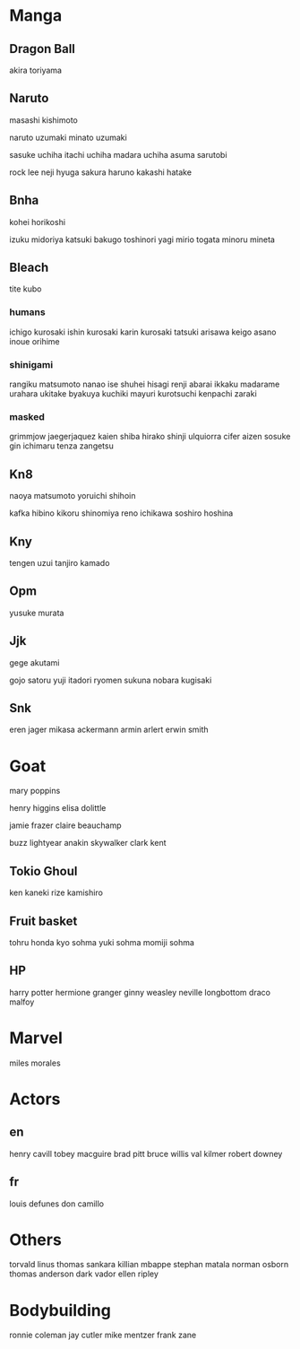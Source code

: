 # Manga

## Dragon Ball

akira toriyama

## Naruto

masashi kishimoto

naruto uzumaki
minato uzumaki

sasuke uchiha
itachi uchiha
madara uchiha
asuma sarutobi

rock lee
neji hyuga
sakura haruno
kakashi hatake

## Bnha

kohei horikoshi

izuku midoriya
katsuki bakugo
toshinori yagi
mirio togata
minoru mineta

## Bleach

tite kubo

### humans

ichigo kurosaki
ishin kurosaki
karin kurosaki
tatsuki arisawa
keigo asano
inoue orihime

### shinigami

rangiku matsumoto
nanao ise
shuhei hisagi
renji abarai
ikkaku madarame
urahara ukitake
byakuya kuchiki
mayuri kurotsuchi
kenpachi zaraki

### masked

grimmjow jaegerjaquez
kaien shiba
hirako shinji
ulquiorra cifer
aizen sosuke
gin ichimaru
tenza zangetsu

## Kn8

naoya matsumoto
yoruichi shihoin

kafka hibino
kikoru shinomiya
reno ichikawa
soshiro hoshina

## Kny

tengen uzui
tanjiro kamado

## Opm

yusuke murata

## Jjk

gege akutami

gojo satoru
yuji itadori
ryomen sukuna
nobara kugisaki

## Snk

eren jager
mikasa ackermann
armin arlert
erwin smith

# Goat

mary poppins

henry higgins
elisa dolittle

jamie frazer
claire beauchamp

buzz lightyear
anakin skywalker
clark kent

## Tokio Ghoul

ken kaneki
rize kamishiro

## Fruit basket

tohru honda
kyo sohma
yuki sohma
momiji sohma

## HP

harry potter
hermione granger
ginny weasley
neville longbottom
draco malfoy

# Marvel

miles morales

# Actors

## en

henry cavill
tobey macguire
brad pitt
bruce willis
val kilmer
robert downey

## fr

louis defunes
don camillo

# Others

torvald linus
thomas sankara
killian mbappe
stephan matala
norman osborn
thomas anderson
dark vador
ellen ripley

# Bodybuilding

ronnie coleman
jay cutler
mike mentzer
frank zane
